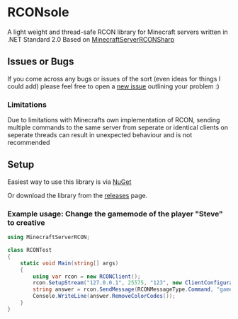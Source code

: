# RCONsole
A light weight and thread-safe RCON library for Minecraft servers written in .NET Standard 2.0 Based on [MinecraftServerRCONSharp](https://github.com/ShineSmile/MinecraftServerRCON)

## Issues or Bugs
If you come across any bugs or issues of the sort (even ideas for things I could add) please feel free to open a [new issue](https://github.com/Dannode36/RCONServerPlus/issues/new) outlining your problem :)

### Limitations
Due to limitations with Minecrafts own implementation of RCON, sending multiple commands to the same server from seperate or identical clients on seperate threads can result in unexpected behaviour and is not recommended

## Setup
Easiest way to use this library is via [NuGet](https://www.nuget.org/packages/RCONServerPlus)

Or download the library from the [releases](https://github.com/Dannode36/MinecraftServerRCONPlus/releases) page.

### Example usage: Change the gamemode of the player "Steve" to creative
```C#
using MinecraftServerRCON;

class RCONTest
{
    static void Main(string[] args)
    {
        using var rcon = new RCONClient();
        rcon.SetupStream("127.0.0.1", 25575, "123", new ClientConfiguration());
        string answer = rcon.SendMessage(RCONMessageType.Command, "gamemode creative Steve");
        Console.WriteLine(answer.RemoveColorCodes());
    }
}
```
